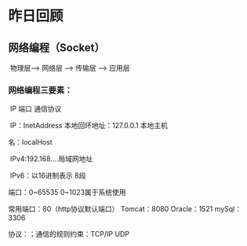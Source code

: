 # 昨日回顾

## 网络编程（Socket）

​	物理层——>	网络层 ——>  传输层 ——> 应用层

### 网络编程三要素：

​	IP	端口		通信协议

​	IP：InetAddress	本地回环地址：127.0.0.1	本地主机

名：localHost

​	IPv4:192.168....局域网地址

​	IPv6：以16进制表示	8段

端口：0~65535		0~1023属于系统使用

常用端口：80（http协议默认端口）	Tomcat：8080	Oracle：1521	mySql：3306

协议：；通信的规则约束：TCP/IP	UDP



